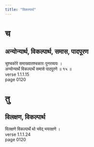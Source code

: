 ```yaml
---
title: "विकल्पार्थ"
---
```


# च
## अन्योन्यार्थ, विकल्पार्थ, समास, पादपूरण
चुश्चकोरे समाख्यातश्चकारः पुनरव्ययः ।<BR>अन्योन्यार्थे विकल्पार्थे समासे पादपूरणे ॥ १५ ॥<BR>verse 1.1.1.15<BR>page 0120

# तु
## विलक्षण, विकल्पार्थ
विलक्षणे विकल्पार्थे थो भवेद् भयरक्षणे ।<BR>verse 1.1.1.24<BR>page 0120

